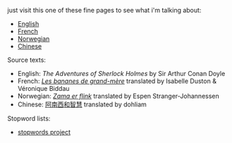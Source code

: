 just visit this one of these fine pages to see what i'm talking about:

* [English](https://evanhahn.github.io/English-text-highlighting/)
* [French](https://dohliam.github.io/mth/index-fr.html)
* [Norwegian](https://dohliam.github.io/mth/index-no.html)
* [Chinese](https://dohliam.github.io/mth/index-zh.html)

Source texts:

* English: _The Adventures of Sherlock Holmes_ by Sir Arthur Conan Doyle
* French: [_Les bananes de grand-mère_](http://my.africanstorybook.org/stories/les-bananes-de-grand-m%C3%A8re) translated by Isabelle Duston & Véronique Biddau
* Norwegian: [_Zama er flink_](https://global-asp.github.io/stories/no/0095_zama-er-flink_slides.html) translated by Espen Stranger-Johannessen
* Chinese: [阿南西和智慧](https://global-asp.github.io/stories/zh/0006_%E9%98%BF%E5%8D%97%E8%A5%BF%E5%92%8C%E6%99%BA%E6%85%A7_slides.html) translated by dohliam

Stopword lists:

* [stopwords project](https://github.com/dohliam/stopwords)
